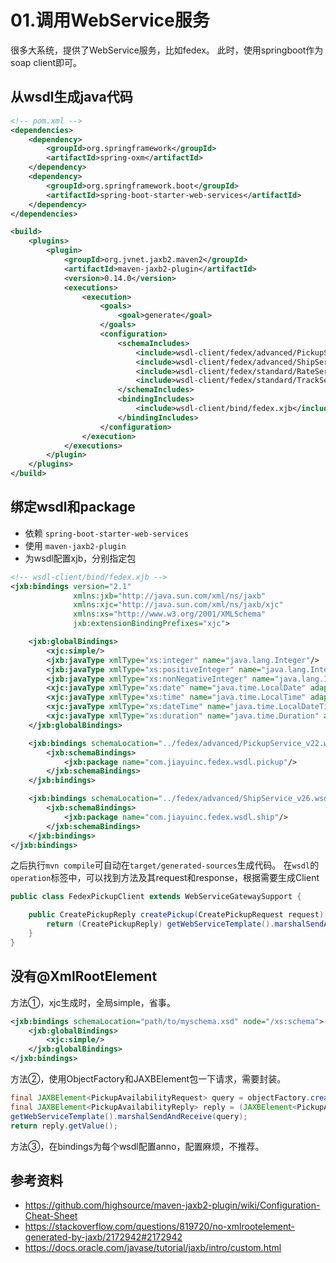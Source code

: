 # 01.调用WebService服务

很多大系统，提供了WebService服务，比如fedex。
此时，使用springboot作为soap client即可。

## 从wsdl生成java代码

```xml
<!-- pom.xml -->
<dependencies>
    <dependency>
        <groupId>org.springframework</groupId>
        <artifactId>spring-oxm</artifactId>
    </dependency>
    <dependency>
        <groupId>org.springframework.boot</groupId>
        <artifactId>spring-boot-starter-web-services</artifactId>
    </dependency>
</dependencies>

<build>
    <plugins>
        <plugin>
            <groupId>org.jvnet.jaxb2.maven2</groupId>
            <artifactId>maven-jaxb2-plugin</artifactId>
            <version>0.14.0</version>
            <executions>
                <execution>
                    <goals>
                        <goal>generate</goal>
                    </goals>
                    <configuration>
                        <schemaIncludes>
                            <include>wsdl-client/fedex/advanced/PickupService_v22.wsdl</include>
                            <include>wsdl-client/fedex/advanced/ShipService_v26.wsdl</include>
                            <include>wsdl-client/fedex/standard/RateService_v28.wsdl</include>
                            <include>wsdl-client/fedex/standard/TrackService_v19.wsdl</include>
                        </schemaIncludes>
                        <bindingIncludes>
                            <include>wsdl-client/bind/fedex.xjb</include>
                        </bindingIncludes>
                    </configuration>
                </execution>
            </executions>
        </plugin>
    </plugins>
</build>
```

## 绑定wsdl和package

* 依赖 `spring-boot-starter-web-services`
* 使用 `maven-jaxb2-plugin`
* 为wsdl配置xjb，分别指定包

```xml
<!-- wsdl-client/bind/fedex.xjb -->
<jxb:bindings version="2.1"
              xmlns:jxb="http://java.sun.com/xml/ns/jaxb"
              xmlns:xjc="http://java.sun.com/xml/ns/jaxb/xjc"
              xmlns:xs="http://www.w3.org/2001/XMLSchema"
              jxb:extensionBindingPrefixes="xjc">

    <jxb:globalBindings>
        <xjc:simple/>
        <jxb:javaType xmlType="xs:integer" name="java.lang.Integer"/>
        <jxb:javaType xmlType="xs:positiveInteger" name="java.lang.Integer"/>
        <jxb:javaType xmlType="xs:nonNegativeInteger" name="java.lang.Integer"/>
        <xjc:javaType xmlType="xs:date" name="java.time.LocalDate" adapter="pro.fessional.mirana.jaxb.LocalDateXmlAdapter"/>
        <xjc:javaType xmlType="xs:time" name="java.time.LocalTime" adapter="pro.fessional.mirana.jaxb.LocalTimeXmlAdapter"/>
        <xjc:javaType xmlType="xs:dateTime" name="java.time.LocalDateTime" adapter="pro.fessional.mirana.jaxb.LocalDateTimeXmlAdapter"/>
        <xjc:javaType xmlType="xs:duration" name="java.time.Duration" adapter="pro.fessional.mirana.jaxb.DurationXmlAdapter"/>
    </jxb:globalBindings>

    <jxb:bindings schemaLocation="../fedex/advanced/PickupService_v22.wsdl" node="//xs:schema">
        <jxb:schemaBindings>
            <jxb:package name="com.jiayuinc.fedex.wsdl.pickup"/>
        </jxb:schemaBindings>
    </jxb:bindings>

    <jxb:bindings schemaLocation="../fedex/advanced/ShipService_v26.wsdl" node="//xs:schema">
        <jxb:schemaBindings>
            <jxb:package name="com.jiayuinc.fedex.wsdl.ship"/>
        </jxb:schemaBindings>
    </jxb:bindings>
</jxb:bindings>
```

之后执行`mvn compile`可自动在`target/generated-sources`生成代码。
在`wsdl`的`operation`标签中，可以找到方法及其request和response，根据需要生成Client

```java
public class FedexPickupClient extends WebServiceGatewaySupport {

    public CreatePickupReply createPickup(CreatePickupRequest request) {
        return (CreatePickupReply) getWebServiceTemplate().marshalSendAndReceive(request);
    }
}

```

## 没有@XmlRootElement

方法①，xjc生成时，全局simple，省事。
```xml
<jxb:bindings schemaLocation="path/to/myschema.xsd" node="/xs:schema">
    <jxb:globalBindings>
        <xjc:simple/>
    </jxb:globalBindings>
</jxb:bindings>
```

方法②，使用ObjectFactory和JAXBElement包一下请求，需要封装。
```java
final JAXBElement<PickupAvailabilityRequest> query = objectFactory.createPickupAvailabilityRequest(req);
final JAXBElement<PickupAvailabilityReply> reply = (JAXBElement<PickupAvailabilityReply>) 
getWebServiceTemplate().marshalSendAndReceive(query);
return reply.getValue();
```

方法③，在bindings为每个wsdl配置anno，配置麻烦，不推荐。

## 参考资料

* <https://github.com/highsource/maven-jaxb2-plugin/wiki/Configuration-Cheat-Sheet>
* <https://stackoverflow.com/questions/819720/no-xmlrootelement-generated-by-jaxb/2172942#2172942>
* <https://docs.oracle.com/javase/tutorial/jaxb/intro/custom.html>
